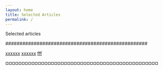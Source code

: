 ```yaml
---
layout: home
title: Selected Articles
permalink: /
---
```

Selected articles

##################################################

[xxxxxx](doc1.md)
[xxxxxx](doc)
[fff](/doc1.md)


¤¤¤¤¤¤¤¤¤¤¤¤¤¤¤¤¤¤¤¤¤¤¤¤¤¤¤¤¤¤¤¤¤¤¤¤¤¤¤¤¤¤¤¤¤¤¤
